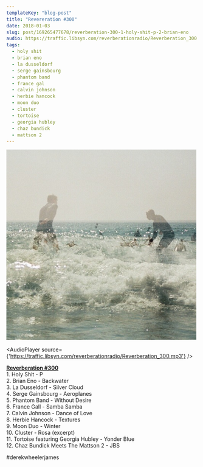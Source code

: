 ```yaml
---
templateKey: "blog-post"
title: "Revereration #300"
date: 2018-01-03
slug: post/169265477678/reverberation-300-1-holy-shit-p-2-brian-eno
audio: https://traffic.libsyn.com/reverberationradio/Reverberation_300.mp3
tags:
  - holy shit
  - brian eno
  - la dusseldorf
  - serge gainsbourg
  - phantom band
  - france gal
  - calvin johnson
  - herbie hancock
  - moon duo
  - cluster
  - tortoise
  - georgia hubley
  - chaz bundick
  - mattson 2
---
```


![Revereration #300](../images/c8d46ab8fa1da2ae5ae6decd36dd164876790fda7c588721cb3c9cb70238d7b3.jpg)

<AudioPlayer source={'https://traffic.libsyn.com/reverberationradio/Reverberation_300.mp3'} />

<p><a href="https://traffic.libsyn.com/reverberationradio/Reverberation_300.mp3"></a><a href="https://traffic.libsyn.com/reverberationradio/Reverberation_300.mp3"><b>Reverberation #300</b></a><b><br /></b>1. Holy Shit - P<br />2. Brian Eno - Backwater<br />3. La Dusseldorf - Silver Cloud<br />4. Serge Gainsbourg - Aeroplanes<br />5. Phantom Band - Without Desire<br />6. France Gall - Samba Samba<br />7. Calvin Johnson - Dance of Love<br />8. Herbie Hancock - Textures<br />9. Moon Duo - Winter<br />10. Cluster - Rosa (excerpt)<br />11. Tortoise featuring Georgia Hubley - Yonder Blue<br />12. Chaz Bundick Meets The Mattson 2 - JBS</p><p>#derekwheelerjames</p>
